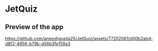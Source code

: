 # JetQuiz

## Preview of the app
https://github.com/aneeshgupta25/JetQuiz/assets/77202061/d00b2abd-d8f2-4956-b79b-d56b3fe159a3

